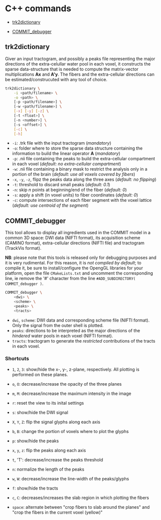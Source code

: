#  C++ commands

- [trk2dictionary](#trk2dictionary)

- [COMMIT_debugger](#commit_debugger)


## trk2dictionary

Giver an input tractogram, and possibly a peaks file representing the major directions of the extra-celullar water pool in each voxel, it constructs the sparse data-structure that is needed to compute the matrix-vector multiplications **Ax** and **A'y**. The fibers and the extra-cellular directions can be estimated/construcuted with any tool of choice.

```bash
trk2dictionary \
    -i <path/filename> \
    -o <path> \
    [-p <path/filename>] \
    [-w <path/filename>] \
    [-x] [-y] [-z] \
    [-t <float>] \
    [-n <number>] \
    [-s <offset>] \
    [-c] \
    [-h]
```

- `-i`: .trk file with the input tractogram (*mandatory*)
- `-o`: folder where to store the sparse data structure containing the information to build the linear operator **A** (*mandatory*)
- `-p`: .nii file containing the peaks to build the extra-cellular compartment in each voxel (*default: no extra-cellular compartment*)
- `-w`: .nii file containing a binary mask to restrict the analysis only in a portion of the brain (*default: use all voxels covered by fibers*)
- `-x`, `-y`, `-z`, flipz the peaks data along the three axes (*default: no flipping*)
- `-t`: threshold to discard small peaks (*default: 0.1*)
- `-n`: skip *n* points at beginning/end of the fiber (*default: 0*)
- `-s`: apply a shift (in voxel units) to fiber coordinates (*default: 0*)
- `-c`: compute intersections of each fiber segment with the voxel lattice (*default: use centroid of the segment*)


## COMMIT_debugger

This tool allows to display all ingredients used in the COMMIT model in a common 3D space: DWI data (NIFTI format), its acquisition scheme (CAMINO format), extra-cellular directions (NIFTI file) and tractogram (TrackVis format).

**NB**: please note that this tools is released only for debugging purposes and it is very rudimental. For this reason, it is *not compiled by default*; to compile it, be sure to install/configure the OpengGL libraries for your platform, open the file `CMakeLists.txt` and uncomment the corresponding line, ie remove the '#' character from the line `#ADD_SUBDIRECTORY( COMMIT_debugger )`.

```bash
COMMIT_debugger \
    <dwi> \
    <scheme> \
    <peaks> \
    <tracts>
```

- `dwi`, `scheme`: DWI data and corresponding scheme file (NIFTI format). Only the signal from the outer shell is plotted.
- `peaks`: directions to be interpreted as the major directions of the *hindered* water pools in each voxel (NIFTI format).
- `tracts`: tractogram to generate the *restricted* contributions of the tracts in each voxel.

### Shortcuts 

- `1`, `2`, `3`: show/hide the x-, y-, z-plane, respectively. All plotting is performed on these planes.
- `o`, `O`: decrease/increase the opacity of the three planes
- `m`, `M`: decrease/increase the maximum intensity in the image
- `r`: reset the view to its inital settings

- `s`: show/hide the DWI signal
- `X`, `Y`, `Z`: flip the signal glyphs along each axis
- `b`, `B`: change the portion of voxels where to plot the glyphs

- `p`: show/hide the peaks
- `x`, `y`, `z`: flip the peaks along each axis
- `t`, 'T': decrease/increase the peaks threshold
- `n`: normalize the length of the peaks
- `w`, `W`: decrease/increase the line-width of the peaks/glyphs

- `f`: show/hide the tracts
- `c`, `C`: decreases/increases the slab region in which plotting the fibers
- `space`: alternate between "crop fibers to slab around the planes" and "crop the fibers in the current voxel (yellow)"
